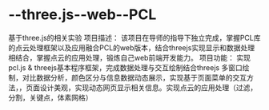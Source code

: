 # --three.js--web--PCL
 基于three.js的相关实验
项目描述：
   该项目在导师的指导下独立完成，掌握PCL库的点云处理框架以及应用融合PCL的web版本，结合threejs实现显示和数据处理相结合，掌握点云的应用处理，锻炼自己web前端开发能力。
项目功能：
  实现pcl.js & threejs基本程序框架，完成数据处理与交互绘制结合threejs 多窗口绘制，对比数据分析，颜色区分与信息数据动态展示，实现基于页面菜单的交互方法，，页面设计美观，实现动态网页显示相关信息。实现点云的应用处理（过滤，分割，关键点，体素网格）
